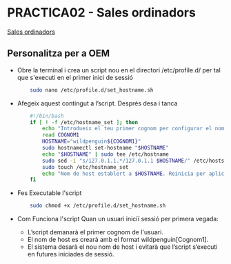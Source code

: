 # PRACTICA02 - Sales ordinadors

[Sales ordinadors](https://moodle.iescarlesvallbona.cat/pluginfile.php/186525/mod_resource/content/4/Pr%C3%A0ctica%20UF2.pdf)

## Personalitza per a OEM

- Obre la terminal i crea un script nou en el directori /etc/profile.d/ per tal que s'executi en el primer inici de sessió

    ```bash
        sudo nano /etc/profile.d/set_hostname.sh
    ```

- Afegeix aquest contingut a l’script. Després desa i tanca

    ```bash
        #!/bin/bash
        if [ ! -f /etc/hostname_set ]; then
            echo "Introdueix el teu primer cognom per configurar el nom de host:"
            read COGNOM1
            HOSTNAME="wildpenguin${COGNOM1}"
            sudo hostnamectl set-hostname "$HOSTNAME"
            echo "$HOSTNAME" | sudo tee /etc/hostname
            sudo sed -i "s/127.0.1.1.*/127.0.1.1 $HOSTNAME/" /etc/hosts
            sudo touch /etc/hostname_set
            echo "Nom de host establert a $HOSTNAME. Reinicia per aplicar els canvis."
        fi
    ```

- Fes Executable l'script

    ```bash
        sudo chmod +x /etc/profile.d/set_hostname.sh
    ```

- Com Funciona l'script
      Quan un usuari iniciï sessió per primera vegada:
  - L’script demanarà el primer cognom de l'usuari.
  - El nom de host es crearà amb el format wildpenguin[Cognom1].
  - El sistema desarà el nou nom de host i evitarà que l’script s’executi en futures iniciades de sessió.
